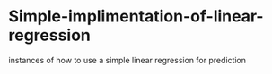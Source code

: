 # Simple-implimentation-of-linear-regression
instances of how to use a simple linear  regression for  prediction
